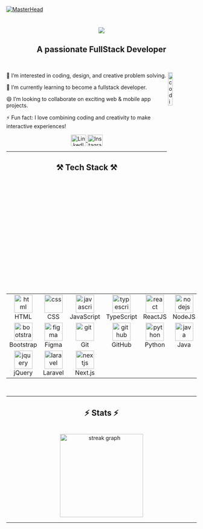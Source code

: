 [![MasterHead](https://i.pinimg.com/originals/90/70/32/9070324cdfc07c68d60eed0c39e77573.gif)](https://faqihikhtibar.io)

<h1 align="center">
    <img src="https://readme-typing-svg.herokuapp.com/?font=Righteous&size=35&center=true&vCenter=true&width=500&height=70&duration=4000&lines=Hi+There!+👋;+I'm+FAQIH+IKHTIBAR!;" />
</h1>

<h2 align="center">A passionate FullStack Developer</h2>

<br/> 

<div>

<img align="right" alt="coding" width="15%" src="https://media1.giphy.com/media/v1.Y2lkPTc5MGI3NjExMGppd3BucXMxenIzZjR6OG5uZ3IwemZhMTdwMG85aHg1NjdiaWUyNyZlcD12MV9pbnRlcm5hbF9naWZfYnlfaWQmY3Q9cw/Ll22OhMLAlVDb8UQWe/giphy_s.gif"/>


 
👀 I’m interested in coding, design, and creative problem solving.  

🌱 I’m currently learning to become a fullstack developer.  

😄 I’m looking to collaborate on exciting web & mobile app projects.  

⚡ Fun fact: I love combining coding and creativity to make interactive experiences!  

 </div>
 
<div align="center"> 
    <a href="https://www.linkedin.com/in/faqih-ikhtibar-0a770a283" target="_blank">
        <img align="center" src="https://raw.githubusercontent.com/rahuldkjain/github-profile-readme-generator/master/src/images/icons/Social/linked-in-alt.svg" alt="LinkedIn" height="30" width="40" />
    </a>
    <a href="https://www.instagram.com/fqihtbr_" target="_blank">
        <img align="center" src="https://raw.githubusercontent.com/rahuldkjain/github-profile-readme-generator/master/src/images/icons/Social/instagram.svg" alt="Instagram" height="30" width="40" />
    </a>
</div>


 <hr/>
 
<h2 align="center">⚒️ Tech Stack ⚒️</h2>
<br/>
<table align="center">

  <tr>
    <td align="center" width="96">
        <img src="https://skillicons.dev/icons?i=html" width="48" height="48" alt="html" />
        <br>HTML
    </td>
    <td align="center" width="96">
        <img src="https://skillicons.dev/icons?i=css" width="48" height="48" alt="css" />
        <br>CSS
    </td>
    <td align="center" width="96">
        <img src="https://skillicons.dev/icons?i=javascript" width="48" height="48" alt="javascript" />
        <br>JavaScript
    </td>
    <td align="center" width="96">
        <img src="https://skillicons.dev/icons?i=typescript" width="48" height="48" alt="typescript" />
        <br>TypeScript
    </td>
    <td align="center" width="96">
        <img src="https://skillicons.dev/icons?i=react" width="48" height="48" alt="react" />
        <br>ReactJS
    </td>
    <td align="center" width="96">
        <img src="https://skillicons.dev/icons?i=nodejs" width="48" height="48" alt="nodejs" />
        <br>NodeJS
    </td>
    <td align="center" width="96">
        <img src="https://skillicons.dev/icons?i=express" width="48" height="48" alt="express" />
        <br>ExpressJS
    </td>
    <td align="center" width="96">
        <img src="https://skillicons.dev/icons?i=mysql" width="48" height="48" alt="mysql" />
        <br>MySQL
    </td>
    <td align="center" width="96">
        <img src="https://skillicons.dev/icons?i=postgresql" width="48" height="48" alt="postgresql" />
        <br>PostgreSQL
    </td>
    <td align="center" width="96">
        <img src="https://skillicons.dev/icons?i=tailwind" width="48" height="48" alt="tailwind" />
        <br>TailwindCSS
    </td>
  </tr>

  <tr>
    <td align="center" width="96">
        <img src="https://skillicons.dev/icons?i=bootstrap" width="48" height="48" alt="bootstrap" />
        <br>Bootstrap
    </td>
    <td align="center" width="96">
        <img src="https://skillicons.dev/icons?i=figma" width="48" height="48" alt="figma" />
        <br>Figma
    </td>
    <td align="center" width="96">
        <img src="https://skillicons.dev/icons?i=git" width="48" height="48" alt="git" />
        <br>Git
    </td>
    <td align="center" width="96">
        <img src="https://skillicons.dev/icons?i=github" width="48" height="48" alt="github" />
        <br>GitHub
    </td>
    <td align="center" width="96">
        <img src="https://skillicons.dev/icons?i=python" width="48" height="48" alt="python" />
        <br>Python
    </td>
    <td align="center" width="96">
        <img src="https://skillicons.dev/icons?i=java" width="48" height="48" alt="java" />
        <br>Java
    </td>
    <td align="center" width="96">
        <img src="https://skillicons.dev/icons?i=go" width="48" height="48" alt="go" />
        <br>Golang
    </td>
    <td align="center" width="96">
        <img src="https://skillicons.dev/icons?i=linux" width="48" height="48" alt="linux" />
        <br>Linux
    </td>
    <td align="center" width="96">
        <img src="https://skillicons.dev/icons?i=mongodb" width="48" height="48" alt="mongodb" />
        <br>MongoDB
    </td>
    <td align="center" width="96">
        <img src="https://skillicons.dev/icons?i=php" width="48" height="48" alt="php" />
        <br>PHP
    </td>
  </tr>

  <tr>
    <td align="center" width="96">
        <img src="https://skillicons.dev/icons?i=jquery" width="48" height="48" alt="jquery" />
        <br>jQuery
    </td>
    <td align="center" width="96">
        <img src="https://skillicons.dev/icons?i=laravel" width="48" height="48" alt="laravel" />
        <br>Laravel
    </td>
    <td align="center" width="96">
        <img src="https://skillicons.dev/icons?i=nextjs" width="48" height="48" alt="nextjs" />
        <br>Next.js
    </td>

  </tr>

</table>



<br/>

<hr/>





###
<h2 align="center">⚡ Stats ⚡</h2>
<br>

<div align="center">
  <img src="https://streak-stats.demolab.com?user=BaeKayyy&locale=en&mode=daily&theme=dark&hide_border=false&border_radius=5&order=3" height="220" alt="streak graph"  />
</div>






</div>
<hr/>
